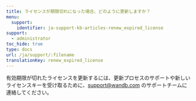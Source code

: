 ```yaml
---
title: ライセンスが期限切れになった場合、どのように更新しますか？
menu:
  support:
    identifier: ja-support-kb-articles-renew_expired_license
support:
  - administrator
toc_hide: true
type: docs
url: /ja/support/:filename
translationKey: renew_expired_license
---
```

有効期限が切れたライセンスを更新するには、更新プロセスのサポートや新しいライセンスキーを受け取るために、support@wandb.com のサポートチームに連絡してください。
